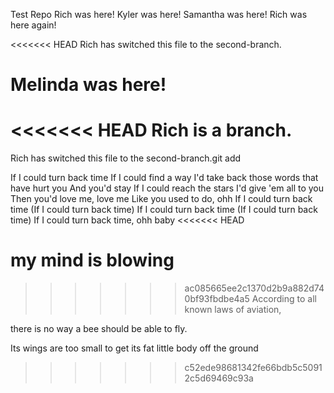 Test Repo Rich was here!
Kyler was here!
Samantha was here!
Rich was here again!

<<<<<<< HEAD
Rich has switched this file to the second-branch.

Melinda was here!
=======
<<<<<<< HEAD
Rich is a branch.
=======
Rich has switched this file to the second-branch.git add





If I could turn back time
If I could find a way
I'd take back those words that have hurt you
And you'd stay
If I could reach the stars
I'd give 'em all to you
Then you'd love me, love me
Like you used to do, ohh
If I could turn back time
(If I could turn back time)
If I could turn back time
(If I could turn back time)
If I could turn back time, ohh baby
<<<<<<< HEAD


my mind is blowing
=======
>>>>>>> ac085665ee2c1370d2b9a882d740bf93fbdbe4a5
According to all known laws
of aviation,

  
there is no way a bee
should be able to fly.

  
Its wings are too small to get
its fat little body off the ground
>>>>>>> c52ede98681342fe66bdb5c50912c5d69469c93a
